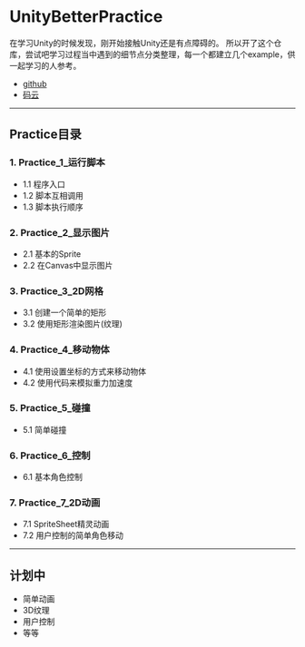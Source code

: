 # UnityBetterPractice
在学习Unity的时候发现，刚开始接触Unity还是有点障碍的。
所以开了这个仓库，尝试吧学习过程当中遇到的细节点分类整理，每一个都建立几个example，供一起学习的人参考。

* [github](https://github.com/warmwine/unitybetterpractice)
* [码云](https://gitee.com/warmwine/unitybetterpractice)

-----
## Practice目录

### 1. Practice_1_运行脚本
* 1.1 程序入口
* 1.2 脚本互相调用
* 1.3 脚本执行顺序
### 2. Practice_2_显示图片
* 2.1 基本的Sprite
* 2.2 在Canvas中显示图片
### 3. Practice_3_2D网格
* 3.1 创建一个简单的矩形
* 3.2 使用矩形渲染图片(纹理)
### 4. Practice_4_移动物体
* 4.1 使用设置坐标的方式来移动物体
* 4.2 使用代码来模拟重力加速度
### 5. Practice_5_碰撞
* 5.1 简单碰撞
### 6. Practice_6_控制
* 6.1 基本角色控制
### 7. Practice_7_2D动画
* 7.1 SpriteSheet精灵动画
* 7.2 用户控制的简单角色移动


-----
## 计划中
* 简单动画
* 3D纹理
* 用户控制
* 等等

